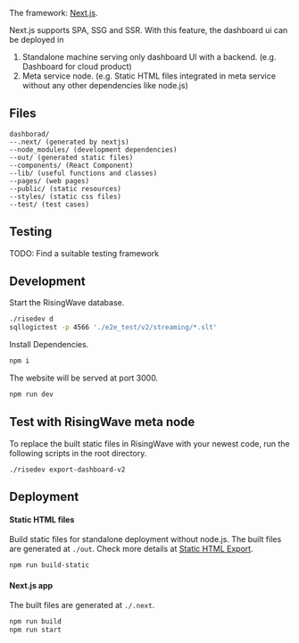 The framework: [Next.js](https://nextjs.org).

Next.js supports SPA, SSG and SSR. With this feature, the dashboard ui can be deployed in

1. Standalone machine serving only dashboard UI with a backend. (e.g. Dashboard for cloud product)
2. Meta service node. (e.g. Static HTML files integrated in meta service without any other dependencies like node.js)

## Files

```
dashborad/
--.next/ (generated by nextjs)
--node_modules/ (development dependencies)
--out/ (generated static files)
--components/ (React Component)
--lib/ (useful functions and classes)
--pages/ (web pages)
--public/ (static resources)
--styles/ (static css files)
--test/ (test cases)
```

## Testing

TODO: Find a suitable testing framework

## Development

Start the RisingWave database.

```bash
./risedev d
sqllogictest -p 4566 './e2e_test/v2/streaming/*.slt'
```

Install Dependencies.

```bash
npm i
```

The website will be served at port 3000.

```bash
npm run dev
```

## Test with RisingWave meta node

To replace the built static files in RisingWave with your newest code,
run the following scripts in the root directory.

```
./risedev export-dashboard-v2
```

## Deployment

#### Static HTML files

Build static files for standalone deployment without node.js. The built files are generated at `./out`.
Check more details at [Static HTML Export](https://nextjs.org/docs/advanced-features/static-html-export).

```bash
npm run build-static
```

#### Next.js app

The built files are generated at `./.next`.

```bash
npm run build
npm run start
```

